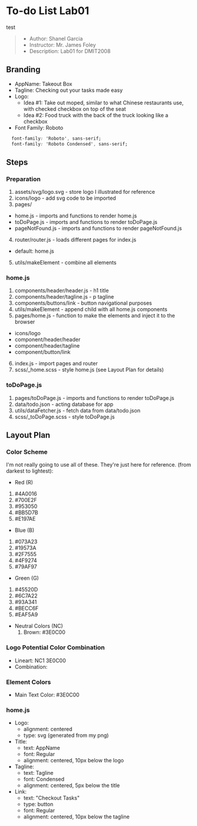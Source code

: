 # To-do List Lab01
test
> - Author: Shanel Garcia
> - Instructor: Mr. James Foley
> - Description: Lab01 for DMIT2008

## Branding
- AppName: Takeout Box
- Tagline: Checking out your tasks made easy
- Logo: 
  - Idea #1: Take out moped, similar to what Chinese restaurants use, with checked checkbox on top of the seat
  - Idea #2: Food truck with the back of the truck looking like a checkbox
- Font Family: Roboto
``` css
  font-family: 'Roboto', sans-serif;
  font-family: 'Roboto Condensed', sans-serif;
```

## Steps
### Preparation
1. assets/svg/logo.svg - store logo I illustrated for reference
2. icons/logo - add svg code to be imported
3. pages/
  - home.js - imports and functions to render home.js
  - toDoPage.js - imports and functions to render toDoPage.js
  - pageNotFound.js - imports and functions to render pageNotFound.js
4. router/router.js - loads different pages for index.js
  - default: home.js
5. utils/makeElement - combine all elements

### home.js
1. components/header/header.js - h1 title
2. components/header/tagline.js - p tagline
3. components/buttons/link - button navigational purposes
4. utils/makeElement - append child with all home.js components
5. pages/home.js - function to make the elements and inject it to the browser
  - icons/logo
  - component/header/header
  - component/header/tagline
  - component/button/link
6. index.js - import pages and router
7. scss/_home.scss - style home.js (see Layout Plan for details)

### toDoPage.js
1. pages/toDoPage.js - imports and functions to render toDoPage.js
2. data/todo.json - acting database for app
3. utils/dataFetcher.js - fetch data from data/todo.json
4. scss/_toDoPage.scss - style toDoPage.js

## Layout Plan

### Color Scheme
I'm not really going to use all of these. They're just here for reference.
(from darkest to lightest):
- Red (R)
 1. #4A0016
 2. #700E2F
 3. #953050
 4. #BB5D7B
 5. #E197AE
- Blue (B)
 1. #073A23
 2. #19573A
 3. #2F7555
 4. #4F9274
 5. #79AF97
- Green (G)
 1. #45520D
 2. #6C7A22
 3. #93A341
 4. #BECC6F
 5. #EAF5A9
- Neutral Colors (NC)
  1. Brown: #3E0C00

### Logo Potential Color Combination
- Lineart: NC1 3E0C00
- Combination: 

### Element Colors
- Main Text Color: #3E0C00

### home.js
- Logo:
  - alignment: centered
  - type: svg (generated from my png)
- Title:
  - text: AppName
  - font: Regular
  - alignment: centered, 10px below the logo
- Tagline:
  - text: Tagline
  - font: Condensed
  - alignment: centered, 5px below the title
- Link:
  - text: "Checkout Tasks"
  - type: button
  - font: Regular
  - alignment: centered, 10px below the tagline
